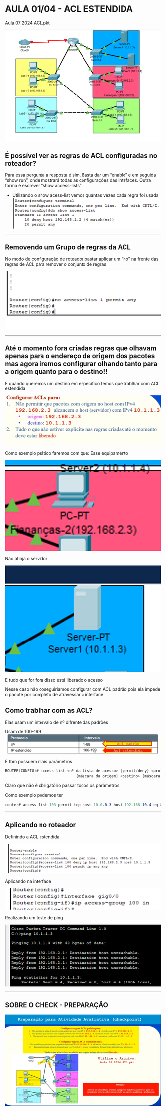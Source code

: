 # AULA 01/04 - ACL ESTENDIDA

[Aula 07 2024 ACL.pkt](https://prod-files-secure.s3.us-west-2.amazonaws.com/7fcb26bc-7e98-4600-9532-f1d6c7affda3/3cf31d60-ed77-4afa-b1b8-9ac0289b7d59/Aula_07_2024_ACL.pkt)

![alt text](image.png)

## É possível ver as regras de ACL configuradas no roteador?

Para essa pergunta a resposta é sim. Basta dar um “enable” e em seguida “show run”, onde mostrará todas as configurações das intefaces. Outra forma é escrever “show access-lists”

- Utilizando o show acess-list vemos quantas vezes cada regra foi usada
![alt text](image-1.png)


---

## Removendo um Grupo de regras da ACL

No modo de configuração de roteador bastar aplicar um “no” na frente das regras de ACL para remover o conjunto de regras

![alt text](image-2.png)

---

## Até o momento fora criadas regras que olhavam apenas para o endereço de origem dos pacotes mas agora iremos configurar olhando tanto para a origem quanto para o destino!!

E quando queremos um destino em específico temos que trablhar com ACL estendida

![alt text](image-3.png)

Como exemplo prático faremos com que:
Esse equipamento 

![alt text](image-4.png)

Não atinja o servidor

![alt text](image-5.png)

E tudo que for fora disso está liberado o acesso

Nesse caso não coseguiriamos configurar com ACL padrão pois ela impede o pacote por completo de atravessar a interface

## Como trablhar com as ACL?

Elas usam um intervalo de nº difrente das padrões 

Usam de 100-199
![alt text](image-7.png)

E tbm possuem mais parâmetros 

```nasm
ROUTER(CONFIG)# access-list <nº da lista de acesso> {permit/deny} <protocolo> <origem>
								[máscara da origem] <destino> [máscara do destino] <operador> [operando]
```

Claro que não é obrigatório passar todos os parâmetros 

Como exemplo podemos ter

```nasm
router# access-list 103 permit tcp host 10.0.0.3 host 192.168.10.4 eq 80
```

---

## Aplicando no roteador

Definindo a ACL estendida

![alt text](image-8.png)

Aplicando na interface

![alt text](image-9.png)

Realizando um teste de ping 

![alt text](image-10.png)

---

## SOBRE O CHECK - PREPARAÇÃO
![alt text](image-11.png)